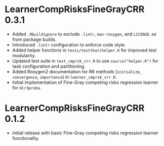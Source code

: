 # LearnerCompRisksFineGrayCRR 0.3.1

- Added `.Rbuildignore` to exclude `.lintr`, `man-roxygen`, and `LICENSE.md` from package builds.
- Introduced `.lintr` configuration to enforce code style.
- Added helper functions in `tests/testthat/helper.R` for improved test modularity.
- Updated test suite in `test_cmprsk_crr.R` to use `source("helper.R")` for task configuration and partitioning.
- Added Roxygen2 documentation for R6 methods (`initialize`, `convergence`, `importance`) in `learner_cmprsk_crr.R`.
- Initial implementation of Fine-Gray competing risks regression learner for `mlr3proba`.

# LearnerCompRisksFineGrayCRR 0.1.2

- Initial release with basic Fine-Gray competing risks regression learner functionality.